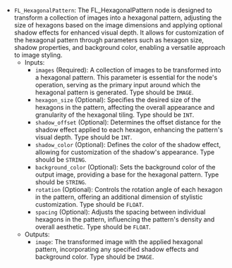 - `FL_HexagonalPattern`: The FL_HexagonalPattern node is designed to transform a collection of images into a hexagonal pattern, adjusting the size of hexagons based on the image dimensions and applying optional shadow effects for enhanced visual depth. It allows for customization of the hexagonal pattern through parameters such as hexagon size, shadow properties, and background color, enabling a versatile approach to image styling.
    - Inputs:
        - `images` (Required): A collection of images to be transformed into a hexagonal pattern. This parameter is essential for the node's operation, serving as the primary input around which the hexagonal pattern is generated. Type should be `IMAGE`.
        - `hexagon_size` (Optional): Specifies the desired size of the hexagons in the pattern, affecting the overall appearance and granularity of the hexagonal tiling. Type should be `INT`.
        - `shadow_offset` (Optional): Determines the offset distance for the shadow effect applied to each hexagon, enhancing the pattern's visual depth. Type should be `INT`.
        - `shadow_color` (Optional): Defines the color of the shadow effect, allowing for customization of the shadow's appearance. Type should be `STRING`.
        - `background_color` (Optional): Sets the background color of the output image, providing a base for the hexagonal pattern. Type should be `STRING`.
        - `rotation` (Optional): Controls the rotation angle of each hexagon in the pattern, offering an additional dimension of stylistic customization. Type should be `FLOAT`.
        - `spacing` (Optional): Adjusts the spacing between individual hexagons in the pattern, influencing the pattern's density and overall aesthetic. Type should be `FLOAT`.
    - Outputs:
        - `image`: The transformed image with the applied hexagonal pattern, incorporating any specified shadow effects and background color. Type should be `IMAGE`.
